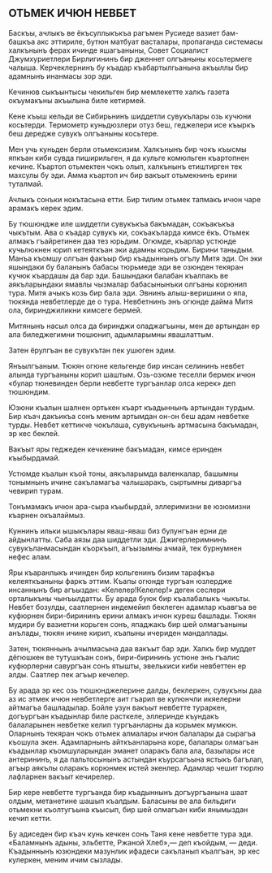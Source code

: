 ## ОТЬМЕК ИЧЮН НЕВБЕТ

Баскъы, ачлыкъ ве ёкъсуллыкъкъа рагъмен Русиеде вазиет бам-башкъа акс эттириле, бутюн матбуат васталары, пропаганда системасы халкънынъ ферах ичинде яшагъаныны, Совет Социалист Джумхуриетлери Бирлигининъ бир дженнет олгъаныны косьтермеге чалыша.
Керчеклернинъ бу къадар къабартылгьанына акъыллы бир адамнынъ инанмасы зор эди.

Кечинюв сыкъынтысы чекильген бир мемлекетте халкъ газета окъумакъны акъылына биле кетирмей.

Кене къыш кельди ве Сибирьнинъ шиддетли сувукълары озь кучюни косьтерди.
Термометр куньдюзлери отуз беш, геджелери исе къыркъ беш дередже сувукъ олгъаныны косьтере.

Мен учь куньден берли отьмексизим.
Халкънынъ бир чокъ къысмы япкъан киби сувда пиширильген, я да кульге комюльген къартопнен кечине.
Къартоп отьмектен чокъ олып, халкънынъ етиштирген тек махсулы бу эди.
Амма къартоп ич бир вакъыт отьмекнинъ ерини туталмай.

Ачлыкъ сонъки нокътасына етти.
Бир тилим отьмек тапмакъ ичюн чаре арамакъ керек эдим.

Бу тюшюндже иле шиддетли сувукъкъа бакъмадан, сокъакъкъа чыкътым.
Ава о къадар сувукъ ки, сокъакъларда кимсе ёкъ.
Отьмек алмакъ гъайретинен даа тез юрьдим.
Огюмде, къарлар устюнде кучьлюкнен юрип кетеяткъан эки адамны корьдим.
Бирини таныдым.
Манъа къомшу олгъан факъыр бир къадыннынъ огълу Митя эди.
Он эки яшындаки бу баланынъ бабасы тюрьмеде эди ве озюнден текяран кучюк къардашы да бар эди.
Башындаки балабан къалпакъ ве аякъларындаки ямавлы чызмалар бабасынынъки олгъаны корюнип тура.
Митя ачыкъ козь бир бала эди.
Эвнинъ алыш-веришини о япа, тюкянда невбетлерде де о тура.
Невбетнинъ энъ огюнде дайма Митя ола, биринджиликни кимсеге бермей.

Митянынъ насыл олса да биринджи оладжагъыны, мен де артындан ер ала биледжегимни тюшюнип, адымларымны явашлаттым.

Затен ёрулгъан ве сувукътан пек ушюген эдим.

Янъылгъаным.
Тюкян огюне кельгенде бир инсан селининъ невбет алында тургъаныны корип шаштым.
Озь-озюме теселли бермек ичюн «булар тюневинден берли невбетте тургъанлар олса керек» деп тюшюндим.

Юзюни къалын шалнен ортькен къарт къадыннынъ артындан турдым.
Бир къач дакъикъа сонъ меним артымдан он-он беш адам невбетке турды.
Невбет кеттикче чокълаша, сувукънынъ артмасына бакъмадан, эр кес беклей.

Вакъыт яры геджеден кечкенине бакъмадан, кимсе еринден къыбырдамай.

Устюмде къалын къой тоны, аякъларымда валенкалар, башымны тонымнынъ ичине сакъламагъа чалышаракъ, сыртымны диваргъа чевирип турам.

Тонъмамакъ ичюн ара-сыра къыбырдай, эллеримизни ве юзюмизни къарнен окъалаймыз.

Куннинъ ильки ышыкълары яваш-яваш биз булунгъан ерни де айдынлатты.
Саба аязы даа шиддетли эди.
Джигерлеримнинъ сувукъланмасындан къоркъып, агъызымны ачмай, тек бурнумнен нефес алам.

Яры къаранлыкъ ичинден бир кольгенинъ бизим тарафкъа келеяткъаныны фаркъ эттим.
Къапы огюнде тургъан юзлердже инсаннынъ бир агъыздан: «Келелер!Келелер!» деген сеслери орталыкъны чынъылдатты.
Бу арада буюк бир къалабалыкъ чыкъты.
Невбет бозулды, саатлернен индемейип беклеген адамлар къавгъа ве куфюрнен бири-бирининъ ерини алмакъ ичюн куреш башлады.
Тюкян мудири бу вазиетни корьген сонъ, япаджакъ бир шей олмагъаныны анълады, тюкян ичине кирип, къапыны ичериден мандаллады.

Затен, тюкяннынъ ачылмасына даа вакъыт бар эди.
Халкъ бир муддет дёгюшкен ве тутушкъан сонъ, бири-бирининъ устюне энъ гъалис куфюрлерни савургъан сонъ ятышты, эвелькиси киби невбеттен ер алды.
Саатлер пек агъыр кечелер.

Бу арада эр кес озь тюшюнджелерине далды, беклеркен, сувукъны даа аз ис этмек ичюн невбетлерге аит гъарип ве кулюнчли икяелерни айтмагъа башладылар.
Бойле узун вакъыт невбетте тураркен, догъургъан къадынлар биле расткеле, эллеринде къундакъ балаларынен невбетке келип тургъанларны да корьмек мумкюн.
Оларнынъ текяран чокъ отьмек алмалары ичюн балалары да сырагъа къошула экен.
Адамларнынъ айткъанларына коре, балалары олмагъан къадынлар къомшуларындан эманет оларакъ бала ала, базылары исе антерининъ, я да пальтосынынъ астындан къурсагъына ястыкъ багълап, агъыр аякълы оларакъ корюнмек истей экенлер.
Адамлар чешит тюрлю лафларнен вакъыт кечирелер.

Бир кере невбетте тургъанда бир къадыннынъ догъургъанына шаат олдым, метанетине шашып къалдым.
Баласыны ве ала бильдиги отьмекни къолтугъына къысып, бир шей олмагъан киби янымыздан кечип кетти.


Бу адиседен бир къач кунь кечкен сонъ Таня кене невбетте тура эди.
«Баламнынъ адыны, эльбетте, Ржаной Хлеб»,— деп къойдым, — деди.
Къадыннынъ юзюндеки мазунлик ифадеси сакъланып къалгъан, эр кес кулеркен, меним ичим сызлады.
